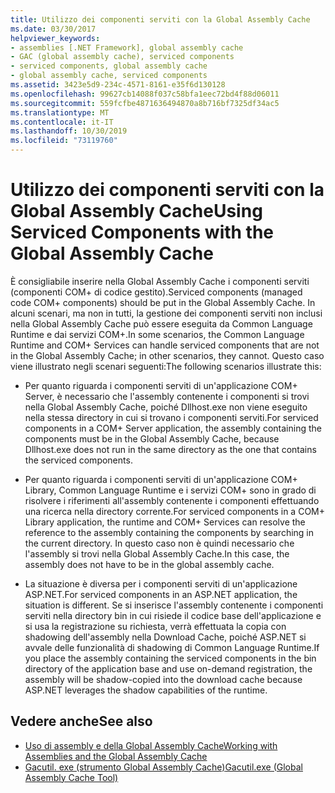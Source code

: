 ```yaml
---
title: Utilizzo dei componenti serviti con la Global Assembly Cache
ms.date: 03/30/2017
helpviewer_keywords:
- assemblies [.NET Framework], global assembly cache
- GAC (global assembly cache), serviced components
- serviced components, global assembly cache
- global assembly cache, serviced components
ms.assetid: 3423e5d9-234c-4571-8161-e35f6d130128
ms.openlocfilehash: 99627cb14088f037c58bfa1eec72bd4f88d06011
ms.sourcegitcommit: 559fcfbe4871636494870a8b716bf7325df34ac5
ms.translationtype: MT
ms.contentlocale: it-IT
ms.lasthandoff: 10/30/2019
ms.locfileid: "73119760"
---
```

# <a name="using-serviced-components-with-the-global-assembly-cache"></a><span data-ttu-id="bf6ae-102">Utilizzo dei componenti serviti con la Global Assembly Cache</span><span class="sxs-lookup"><span data-stu-id="bf6ae-102">Using Serviced Components with the Global Assembly Cache</span></span>
<span data-ttu-id="bf6ae-103">È consigliabile inserire nella Global Assembly Cache i componenti serviti (componenti COM+ di codice gestito).</span><span class="sxs-lookup"><span data-stu-id="bf6ae-103">Serviced components (managed code COM+ components) should be put in the Global Assembly Cache.</span></span> <span data-ttu-id="bf6ae-104">In alcuni scenari, ma non in tutti, la gestione dei componenti serviti non inclusi nella Global Assembly Cache può essere eseguita da Common Language Runtime e dai servizi COM+.</span><span class="sxs-lookup"><span data-stu-id="bf6ae-104">In some scenarios, the Common Language Runtime and COM+ Services can handle serviced components that are not in the Global Assembly Cache; in other scenarios, they cannot.</span></span> <span data-ttu-id="bf6ae-105">Questo caso viene illustrato negli scenari seguenti:</span><span class="sxs-lookup"><span data-stu-id="bf6ae-105">The following scenarios illustrate this:</span></span>  
  
- <span data-ttu-id="bf6ae-106">Per quanto riguarda i componenti serviti di un'applicazione COM+ Server, è necessario che l'assembly contenente i componenti si trovi nella Global Assembly Cache, poiché Dllhost.exe non viene eseguito nella stessa directory in cui si trovano i componenti serviti.</span><span class="sxs-lookup"><span data-stu-id="bf6ae-106">For serviced components in a COM+ Server application, the assembly containing the components must be in the Global Assembly Cache, because Dllhost.exe does not run in the same directory as the one that contains the serviced components.</span></span>  
  
- <span data-ttu-id="bf6ae-107">Per quanto riguarda i componenti serviti di un'applicazione COM+ Library, Common Language Runtime e i servizi COM+ sono in grado di risolvere i riferimenti all'assembly contenente i componenti effettuando una ricerca nella directory corrente.</span><span class="sxs-lookup"><span data-stu-id="bf6ae-107">For serviced components in a COM+ Library application, the runtime and COM+ Services can resolve the reference to the assembly containing the components by searching in the current directory.</span></span> <span data-ttu-id="bf6ae-108">In questo caso non è quindi necessario che l'assembly si trovi nella Global Assembly Cache.</span><span class="sxs-lookup"><span data-stu-id="bf6ae-108">In this case, the assembly does not have to be in the global assembly cache.</span></span>  
  
- <span data-ttu-id="bf6ae-109">La situazione è diversa per i componenti serviti di un'applicazione ASP.NET.</span><span class="sxs-lookup"><span data-stu-id="bf6ae-109">For serviced components in an ASP.NET application, the situation is different.</span></span> <span data-ttu-id="bf6ae-110">Se si inserisce l'assembly contenente i componenti serviti nella directory bin in cui risiede il codice base dell'applicazione e si usa la registrazione su richiesta, verrà effettuata la copia con shadowing dell'assembly nella Download Cache, poiché ASP.NET si avvale delle funzionalità di shadowing di Common Language Runtime.</span><span class="sxs-lookup"><span data-stu-id="bf6ae-110">If you place the assembly containing the serviced components in the bin directory of the application base and use on-demand registration, the assembly will be shadow-copied into the download cache because ASP.NET leverages the shadow capabilities of the runtime.</span></span>  
  
## <a name="see-also"></a><span data-ttu-id="bf6ae-111">Vedere anche</span><span class="sxs-lookup"><span data-stu-id="bf6ae-111">See also</span></span>

- [<span data-ttu-id="bf6ae-112">Uso di assembly e della Global Assembly Cache</span><span class="sxs-lookup"><span data-stu-id="bf6ae-112">Working with Assemblies and the Global Assembly Cache</span></span>](working-with-assemblies-and-the-gac.md)
- [<span data-ttu-id="bf6ae-113">Gacutil. exe (strumento Global Assembly Cache)</span><span class="sxs-lookup"><span data-stu-id="bf6ae-113">Gacutil.exe (Global Assembly Cache Tool)</span></span>](../tools/gacutil-exe-gac-tool.md)

